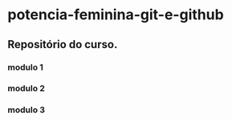 # potencia-feminina-git-e-github

## Repositório do curso.

### modulo 1
### modulo 2
### modulo 3


